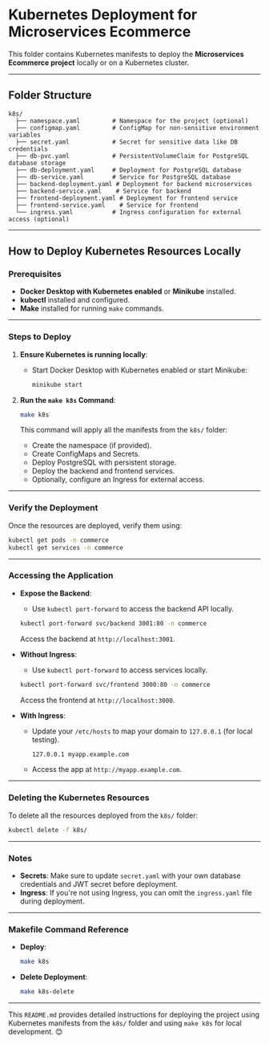 # Kubernetes Deployment for Microservices Ecommerce

This folder contains Kubernetes manifests to deploy the **Microservices Ecommerce project** locally or on a Kubernetes cluster.

---

## **Folder Structure**

```
k8s/
  ├── namespace.yaml         # Namespace for the project (optional)
  ├── configmap.yaml         # ConfigMap for non-sensitive environment variables
  ├── secret.yaml            # Secret for sensitive data like DB credentials
  ├── db-pvc.yaml            # PersistentVolumeClaim for PostgreSQL database storage
  ├── db-deployment.yaml     # Deployment for PostgreSQL database
  ├── db-service.yaml        # Service for PostgreSQL database
  ├── backend-deployment.yaml # Deployment for backend microservices
  ├── backend-service.yaml    # Service for backend
  ├── frontend-deployment.yaml # Deployment for frontend service
  ├── frontend-service.yaml    # Service for frontend
  └── ingress.yaml           # Ingress configuration for external access (optional)
```

---

## **How to Deploy Kubernetes Resources Locally**

### **Prerequisites**

- **Docker Desktop with Kubernetes enabled** or **Minikube** installed.
- **kubectl** installed and configured.
- **Make** installed for running `make` commands.

---

### **Steps to Deploy**

1. **Ensure Kubernetes is running locally**:
   - Start Docker Desktop with Kubernetes enabled or start Minikube:
     ```bash
     minikube start
     ```

2. **Run the `make k8s` Command**:
   ```bash
   make k8s
   ```
   This command will apply all the manifests from the `k8s/` folder:
   - Create the namespace (if provided).
   - Create ConfigMaps and Secrets.
   - Deploy PostgreSQL with persistent storage.
   - Deploy the backend and frontend services.
   - Optionally, configure an Ingress for external access.

---

### **Verify the Deployment**

Once the resources are deployed, verify them using:

```bash
kubectl get pods -n commerce
kubectl get services -n commerce
```

---

### **Accessing the Application**

- **Expose the Backend**:
  - Use `kubectl port-forward` to access the backend API locally.
  ```bash
  kubectl port-forward svc/backend 3001:80 -n commerce
  ```
  Access the backend at `http://localhost:3001`.


- **Without Ingress**:
  - Use `kubectl port-forward` to access services locally.
  ```bash
  kubectl port-forward svc/frontend 3000:80 -n commerce
  ```
  Access the frontend at `http://localhost:3000`.

- **With Ingress**:
  - Update your `/etc/hosts` to map your domain to `127.0.0.1` (for local testing).
    ```bash
    127.0.0.1 myapp.example.com
    ```
  - Access the app at `http://myapp.example.com`.

---

### **Deleting the Kubernetes Resources**

To delete all the resources deployed from the `k8s/` folder:
```bash
kubectl delete -f k8s/
```

---

### **Notes**

- **Secrets**: Make sure to update `secret.yaml` with your own database credentials and JWT secret before deployment.
- **Ingress**: If you're not using Ingress, you can omit the `ingress.yaml` file during deployment.

---

### **Makefile Command Reference**

- **Deploy**:
  ```bash
  make k8s
  ```
- **Delete Deployment**:
  ```bash
  make k8s-delete
  ```

---

This `README.md` provides detailed instructions for deploying the project using Kubernetes manifests from the `k8s/` folder and using `make k8s` for local development. 😊

